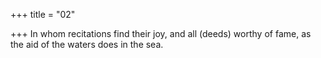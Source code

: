 +++
title = "02"

+++
In whom recitations find their joy, and all (deeds) worthy of fame, as the aid of the waters does in the sea.  